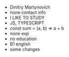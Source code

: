 - Dmitry Martynovich
- none contact info
- I LIKE TO STUDY
- JS, TYPESCRIPT
- const sum = (a, b) => a + b
- none exp
- no education
- B1 english
- some changes
